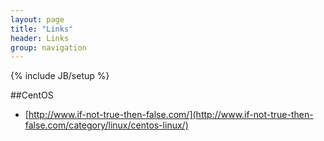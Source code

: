 ```yaml
---
layout: page
title: "Links"
header: Links
group: navigation
---
```

{% include JB/setup %}

##CentOS
* [http://www.if-not-true-then-false.com/](http://www.if-not-true-then-false.com/category/linux/centos-linux/)

